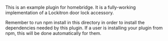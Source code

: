 This is an example plugin for homebridge. It is a fully-working implementation of a Lockitron door lock accessory.

Remember to run npm install in this directory in order to install the dependencies needed by this plugin. If a user is installing your plugin from npm, this will be done automatically for them.